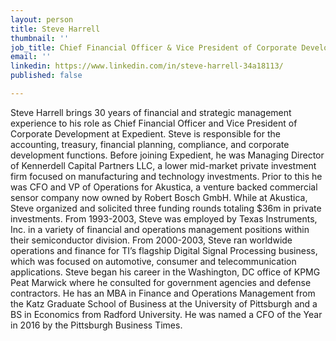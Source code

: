 ```yaml
---
layout: person
title: Steve Harrell
thumbnail: ''
job_title: Chief Financial Officer & Vice President of Corporate Development
email: ''
linkedin: https://www.linkedin.com/in/steve-harrell-34a18113/
published: false

---
```

Steve Harrell brings 30 years of financial and strategic management experience to his role as Chief Financial Officer and Vice President of Corporate Development at Expedient. Steve is responsible for the accounting, treasury, financial planning, compliance, and corporate development functions. Before joining Expedient, he was Managing Director of Kennerdell Capital Partners LLC, a lower mid-market private investment firm focused on manufacturing and technology investments. Prior to this he was CFO and VP of Operations for Akustica, a venture backed commercial sensor company now owned by Robert Bosch GmbH. While at Akustica, Steve organized and solicited three funding rounds totaling $36m in private investments. From 1993-2003, Steve was employed by Texas Instruments, Inc. in a variety of financial and operations management positions within their semiconductor division. From 2000-2003, Steve ran worldwide operations and finance for TI’s flagship Digital Signal Processing business, which was focused on automotive, consumer and telecommunication applications. Steve began his career in the Washington, DC office of KPMG Peat Marwick where he consulted for government agencies and defense contractors. He has an MBA in Finance and Operations Management from the Katz Graduate School of Business at the University of Pittsburgh and a BS in Economics from Radford University. He was named a CFO of the Year in 2016 by the Pittsburgh Business Times.